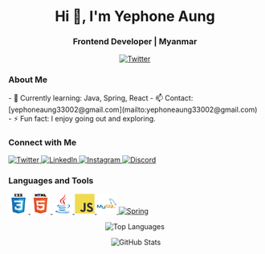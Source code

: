 <h1 align="center">Hi 👋, I'm Yephone Aung</h1>
<h3 align="center">Frontend Developer | Myanmar</h3>

<p align="center">
  <a href="https://twitter.com/yephoneaung0" target="_blank">
    <img src="https://img.shields.io/twitter/follow/yephoneaung0?logo=twitter&style=for-the-badge" alt="Twitter" />
  </a>
</p>

<h3 align="left">About Me</h3>
<p align="left">
  - 🌱 Currently learning: Java, Spring, React
  - 📫 Contact: [yephoneaung33002@gmail.com](mailto:yephoneaung33002@gmail.com)
  - ⚡ Fun fact: I enjoy going out and exploring.
</p>

<h3 align="left">Connect with Me</h3>
<p align="left">
  <a href="https://twitter.com/yephoneaung0" target="blank">
    <img src="https://raw.githubusercontent.com/rahuldkjain/github-profile-readme-generator/master/src/images/icons/Social/twitter.svg" alt="Twitter" height="30" width="40" />
  </a>
  <a href="https://linkedin.com/in/yephoneaung" target="blank">
    <img src="https://raw.githubusercontent.com/rahuldkjain/github-profile-readme-generator/master/src/images/icons/Social/linked-in-alt.svg" alt="LinkedIn" height="30" width="40" />
  </a>
  <a href="https://instagram.com/san1ty_30" target="blank">
    <img src="https://raw.githubusercontent.com/rahuldkjain/github-profile-readme-generator/master/src/images/icons/Social/instagram.svg" alt="Instagram" height="30" width="40" />
  </a>
  <a href="https://discord.gg/Autarch#6160" target="blank">
    <img src="https://raw.githubusercontent.com/rahuldkjain/github-profile-readme-generator/master/src/images/icons/Social/discord.svg" alt="Discord" height="30" width="40" />
  </a>
</p>

<h3 align="left">Languages and Tools</h3>
<p align="left">
  <a href="https://www.w3schools.com/css/" target="_blank" rel="noreferrer">
    <img src="https://raw.githubusercontent.com/devicons/devicon/master/icons/css3/css3-original-wordmark.svg" alt="CSS" width="40" height="40"/>
  </a>
  <a href="https://www.w3.org/html/" target="_blank" rel="noreferrer">
    <img src="https://raw.githubusercontent.com/devicons/devicon/master/icons/html5/html5-original-wordmark.svg" alt="HTML" width="40" height="40"/>
  </a>
  <a href="https://www.java.com" target="_blank" rel="noreferrer">
    <img src="https://raw.githubusercontent.com/devicons/devicon/master/icons/java/java-original.svg" alt="Java" width="40" height="40"/>
  </a>
  <a href="https://developer.mozilla.org/en-US/docs/Web/JavaScript" target="_blank" rel="noreferrer">
    <img src="https://raw.githubusercontent.com/devicons/devicon/master/icons/javascript/javascript-original.svg" alt="JavaScript" width="40" height="40"/>
  </a>
  <a href="https://www.mysql.com/" target="_blank" rel="noreferrer">
    <img src="https://raw.githubusercontent.com/devicons/devicon/master/icons/mysql/mysql-original-wordmark.svg" alt="MySQL" width="40" height="40"/>
  </a>
  <a href="https://spring.io/" target="_blank" rel="noreferrer">
    <img src="https://www.vectorlogo.zone/logos/springio/springio-icon.svg" alt="Spring" width="40" height="40"/>
  </a>
</p>

<div align="center">
  <p><img src="https://github-readme-stats.vercel.app/api/top-langs?username=autarch1&show_icons=true&locale=en&layout=compact" alt="Top Languages" /></p>
  <p>&nbsp;<img src="https://github-readme-stats.vercel.app/api?username=autarch1&show_icons=true&locale=en" alt="GitHub Stats" /></p>
</div>
